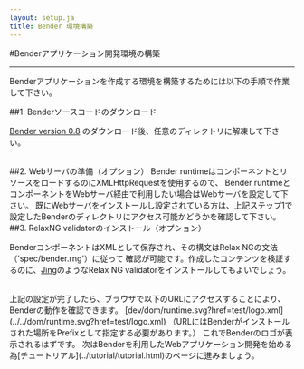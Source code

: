 ```yaml
---
layout: setup.ja
title: Bender 環境構築
---
```

#Benderアプリケーション開発環境の構築

-----

Benderアプリケーションを作成する環境を構築するためには以下の手順で作業して下さい。

##1. Benderソースコードのダウンロード

[Bender version 0.8](https://github.com/bendr/bender/archive/v0.8.zip) のダウンロード後、任意のディレクトリに解凍して下さい。

<br>
##2. Webサーバの準備（オプション）
Bender runtimeはコンポーネントとリソースをロードするのにXMLHttpRequestを使用するので、
Bender runtimeとコンポーネントをWebサーバ経由で利用したい場合はWebサーバを設定して下さい。
既にWebサーバをインストールし設定されている方は、上記ステップ1で設定したBenderのディレクトリにアクセス可能かどうかを確認して下さい。

<br>
##3. RelaxNG validatorのインストール（オプション）

BenderコンポーネントはXMLとして保存され、その構文はRelax NGの文法（'spec/bender.rng'）に従って
確認が可能です。作成したコンテンツを検証するのに、[Jing](http://www.thaiopensource.com/relaxng/jing.html)のようなRelax NG validatorをインストールしてもよいでしょう。 

<br>
上記の設定が完了したら、ブラウザで以下のURLにアクセスすることにより、Benderの動作を確認できます。
[dev/dom/runtime.svg?href=test/logo.xml](../../dom/runtime.svg?href=test/logo.xml)
（URLにはBenderがインストールされた場所をPrefixとして指定する必要があります。）
これでBenderのロゴが表示されるはずです。
次はBenderを利用したWebアプリケーション開発を始める為[チュートリアル](../tutorial/tutorial.html)のページに進みましょう。


